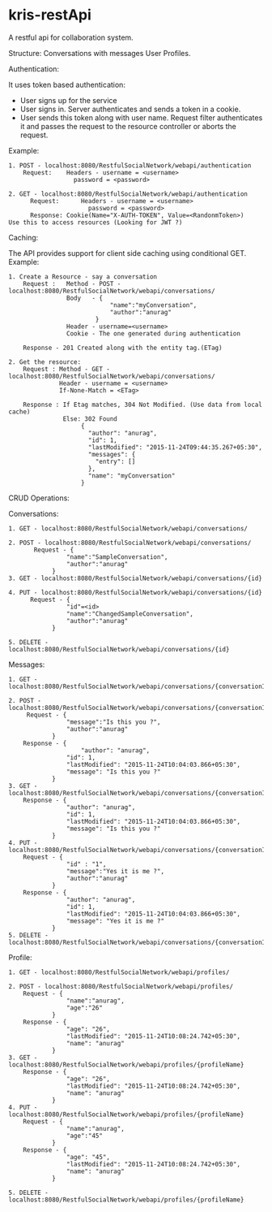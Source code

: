 # kris-restApi 
A restful api for collaboration system. 

Structure:
	Conversations with messages
	User Profiles.	

	
Authentication:

It uses token based authentication:
 - User signs up for the service
 - User signs in. Server authenticates and sends a token in a cookie.
 - User sends this token along with user name. Request filter authenticates it and passes the request to the resource controller or aborts the request.

Example:

	1. POST - localhost:8080/RestfulSocialNetwork/webapi/authentication
	   	Request: 	Headers - username = <username>
					  password = <password> 	

	2. GET - localhost:8080/RestfulSocialNetwork/webapi/authentication
		  Request:		Headers - username = <username>
						  password = <password> 
		  Response: Cookie(Name="X-AUTH-TOKEN", Value=<RandonmToken>)										Use this to access resources (Looking for JWT ?)


Caching:

The API provides support for client side caching using conditional GET.
Example:

 	1. Create a Resource - say a conversation
		Request :   Method - POST - localhost:8080/RestfulSocialNetwork/webapi/conversations/
					Body   - {
								"name":"myConversation",
								"author":"anurag"
							}	
					Header - username=<username>
					Cookie - The one generated during authentication
		
		Response - 201 Created along with the entity tag.(ETag)

	2. Get the resource:
		Request : Method - GET - localhost:8080/RestfulSocialNetwork/webapi/conversations/
				  Header - username = <username>
				  If-None-Match = <ETag>
				 
		Response : If Etag matches, 304 Not Modified. (Use data from local cache)
				   Else: 302 Found
						{
						  "author": "anurag",
						  "id": 1,
						  "lastModified": "2015-11-24T09:44:35.267+05:30",
						  "messages": {
							"entry": []
						  },
						  "name": "myConversation"
						}
						
						
CRUD Operations:

Conversations:

	1. GET - localhost:8080/RestfulSocialNetwork/webapi/conversations/

	2. POST - localhost:8080/RestfulSocialNetwork/webapi/conversations/
		   Request - {
					"name":"SampleConversation",
					"author":"anurag"
				}
	3. GET - localhost:8080/RestfulSocialNetwork/webapi/conversations/{id}

	4. PUT - localhost:8080/RestfulSocialNetwork/webapi/conversations/{id}
		  Request - {
					"id"=<id>
					"name":"ChangedSampleConversation",
					"author":"anurag"
				}

	5. DELETE - localhost:8080/RestfulSocialNetwork/webapi/conversations/{id}	


Messages:

	1. GET - localhost:8080/RestfulSocialNetwork/webapi/conversations/{conversationId}/messages

	2. POST - localhost:8080/RestfulSocialNetwork/webapi/conversations/{conversationId}/messages/
		 Request - {
					"message":"Is this you ?",
					"author":"anurag"
				}
		Response - {
  				      	"author": "anurag",
					"id": 1,
					"lastModified": "2015-11-24T10:04:03.866+05:30",
					"message": "Is this you ?"
				}				
	3. GET - localhost:8080/RestfulSocialNetwork/webapi/conversations/{conversationId}/messages/{messageId}
		Response - {
					"author": "anurag",
					"id": 1,
					"lastModified": "2015-11-24T10:04:03.866+05:30",
					"message": "Is this you ?"
				}			
	4. PUT - localhost:8080/RestfulSocialNetwork/webapi/conversations/{conversationId}/messages/{messageId}
		Request - {
					"id" : "1",
					"message":"Yes it is me ?",
					"author":"anurag"
				}
		Response - {
					"author": "anurag",
					"id": 1,
					"lastModified": "2015-11-24T10:04:03.866+05:30",
					"message": "Yes it is me ?"
				}		
	5. DELETE - localhost:8080/RestfulSocialNetwork/webapi/conversations/{conversationId}/messages/{messageId}

Profile:

	1. GET - localhost:8080/RestfulSocialNetwork/webapi/profiles/
	
	2. POST - localhost:8080/RestfulSocialNetwork/webapi/profiles/
		Request - {
					"name":"anurag",
					"age":"26"
				}
		Response - {
					"age": "26",
					"lastModified": "2015-11-24T10:08:24.742+05:30",
					"name": "anurag"
				}				
	3. GET - localhost:8080/RestfulSocialNetwork/webapi/profiles/{profileName}
		Response - {
					"age": "26",
					"lastModified": "2015-11-24T10:08:24.742+05:30",
					"name": "anurag"
				}		
	4. PUT - localhost:8080/RestfulSocialNetwork/webapi/profiles/{profileName}
		Request - {
					"name":"anurag",
					"age":"45"
				}
		Response - {
					"age": "45",
					"lastModified": "2015-11-24T10:08:24.742+05:30",
					"name": "anurag"
				}	

	5. DELETE - localhost:8080/RestfulSocialNetwork/webapi/profiles/{profileName}					
